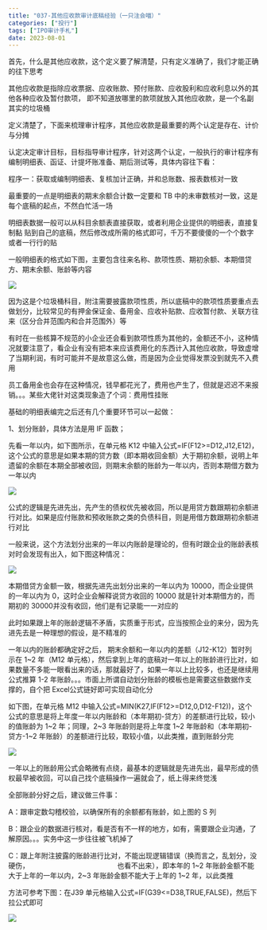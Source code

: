 ```yaml
---
title: "037-其他应收款审计底稿经验（一只注会喵）"
categories: ["投行"]
tags: ["IPO审计手札"]
date: 2023-08-01
---
```

首先，什么是其他应收款，这个定义要了解清楚，只有定义准确了，我们才能正确的往下思考

其他应收款是指除应收票据、应收账款、预付账款、应收股利和应收利息以外的其他各种应收及暂付款项， 即不知道放哪里的款项就放入其他应收款，是一个名副其实的垃圾桶

定义清楚了，下面来梳理审计程序，其他应收款是最重要的两个认定是存在、计价与分摊

认定决定审计目标，目标指导审计程序，针对这两个认定，一般执行的审计程序有编制明细表、函证、计提坏账准备、期后测试等，具体内容往下看：

程序一：获取或编制明细表、复核加计正确，并和总账数、报表数核对一致

最重要的一点是明细表的期末余额合计数一定要和 TB 中的未审数核对一致，这是每个底稿的起点，不然白忙活一场

明细表数据一般可以从科目余额表直接获取，或者利用企业提供的明细表，直接复制黏 贴到自己的底稿，然后修改成所需的格式即可，千万不要傻傻的一个个数字或者一行行的贴

一般明细表的格式如下图，主要包含往来名称、款项性质、期初余额、本期借贷方、期末余额、账龄等内容

![](https://cdn.staticaly.com/gh/richffan/img@main/obsidian/IPO/037-其他应收款审计底稿经验_1.webp)

因为这是个垃圾桶科目，附注需要披露款项性质，所以底稿中的款项性质要重点去做划分，比较常见的有押金保证金、备用金、应收补贴款、应收暂付款、关联方往来（区分合并范围内和合并范围外）等

有时在一些核算不规范的小企业还会看到款项性质为其他的，金额还不小，这种情况就要注意了，看企业有没有把本来应该费用化的东西计入其他应收款，导致虚增了当期利润，有时可能并不是故意这么做，而是因为企业觉得发票没到就先不入费用

员工备用金也会存在这种情况，钱早都花光了，费用也产生了，但就是迟迟不来报销。。。某些大佬针对这类现象造了个词：费用性挂账

基础的明细表编完之后还有几个重要环节可以一起做：

1、划分账龄，具体方法是用 IF 函数；

先看一年以内，如下图所示，在单元格 K12 中输入公式=IF(F12>=D12,J12,E12)，这个公式的意思是如果本期的贷方数（即本期收回金额）大于期初余额，说明上年遗留的余额在本期全部被收回，则期末余额的账龄为一年以内，否则本期借方数为一年以内

![](https://cdn.staticaly.com/gh/richffan/img@main/obsidian/IPO/037-其他应收款审计底稿经验_2.webp)

公式的逻辑是先进先出，先产生的债权优先被收回，所以是用贷方数跟期初余额进行对比。如果是应付账款和预收账款之类的负债科目，则是用借方数跟期初余额进行对比

一般来说，这个方法划分出来的一年以内账龄是理论的，但有时跟企业的账龄表核对时会发现有出入，如下图这种情况：

![](https://cdn.staticaly.com/gh/richffan/img@main/obsidian/IPO/037-其他应收款审计底稿经验_3.webp)

本期借贷方金额一致，根据先进先出划分出来的一年以内为 10000，而企业提供的一年以内为 0，这时企业会解释说贷方收回的 10000 就是针对本期借方的，而期初的 30000并没有收回，他们是有记录能一一对应的

此时如果跟上年的账龄逻辑不矛盾，实质重于形式，应当按照企业的来分，因为先进先去是一种理想的假设，是不精准的

一年以内的账龄都确定好之后， 期末余额和一年以内的差额（J12-K12）暂时列示在 1~2 年（M12 单元格），然后拿到上年的底稿对一年以上的账龄进行比对，如果数量不多能一眼看出来的话，那就最好了，如果一年以上比较多，也还是继续用公式推算 1-2 年账龄。。。市面上所谓自动划分账龄的模板也是需要这些数据作支撑的，自个把 Excel公式链好即可实现自动化分

如下图，在单元格 M12 中输入公式=MIN(K27,IF(F12>=D12,0,D12-F12))，这个公式的意思是将上年度一年以内账龄和（本年期初-贷方）的差额进行比较，较小的值账龄为 1~2 年；同理，2~3 年账龄则是将上年度 1~2 年账龄和（本年期初-贷方-1~2 年账龄）的差额进行比较，取较小值，以此类推，直到账龄分完

![](https://cdn.staticaly.com/gh/richffan/img@main/obsidian/IPO/037-其他应收款审计底稿经验_4.webp)

一年以上的账龄用公式会略微有点绕，最基本的逻辑就是先进先出，最早形成的债权最早被收回，可以自己找个底稿操作一遍就会了，纸上得来终觉浅

全部账龄分好之后，建议做三件事：

A：跟审定数勾稽校验，以确保所有的余额都有账龄，如上图的 S 列

B：跟企业的数据进行核对，看是否有不一样的地方，如有，需要跟企业沟通，了解原因。。。实务中这一步往往被飞机掉了

C：跟上年附注披露的账龄进行比对，不能出现逻辑错误（换而言之，乱划分，没硬伤，                                             也看不出来），即本年的 1~2 年账龄金额不能大于上年的一年以内，2~3 年账龄金额不能大于上年的 1~2 年，以此类推

方法可参考下图：在J39 单元格输入公式=IF(G39<=D38,TRUE,FALSE)，然后下拉公式即可

![](https://cdn.staticaly.com/gh/richffan/img@main/obsidian/IPO/037-其他应收款审计底稿经验_5.webp)
